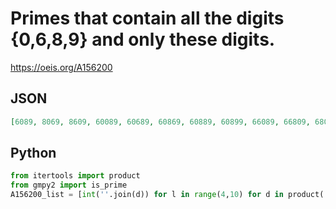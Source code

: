 # Primes that contain all the digits \{0,6,8,9\} and only these digits\.
https://oeis.org/A156200
## JSON
```JSON
[6089, 8069, 8609, 60089, 60689, 60869, 60889, 60899, 66089, 66809, 68099, 68909, 69809, 80669, 86069, 88069, 88609, 89069, 600689, 600889, 606899, 608089, 608099, 608609, 608669, 608899, 608989, 608999, 609809, 609989, 660809, 660899, 666089]
```
## Python
```Python
from itertools import product
from gmpy2 import is_prime
A156200_list = [int(''.join(d)) for l in range(4,10) for d in product('0689',repeat=l) if d[0] != '0' and len(set(d)) == 4 and is_prime(int(''.join(d)))] # _Chai Wah Wu_, Aug 13 2015
```
